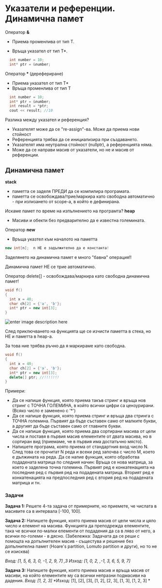 
# Указатели и референции. Динамична памет

Оператор **&**

 - Приема променлива от тип Т.

 - Връща указател от тип T*.
 
 
```c++
  int number = 10;
  int* ptr = &number;
``` 


Оператор<b> * </b> (дерефериране)
- Приема указaтел от тип Т*
- Връща променлива от тип Т


```c++
  int number = 10;
  int* ptr = &number;
  int result = *ptr; 
  cout << result; //10
```

Разлика между указател и референция?

 - Указателят може да се "re-assign"-ва. Може да приема нови стойност
 - Референцията трябва да се инициализира при създаването.
 - Указателят има неутрална стойност (nullptr), а референцията няма.
 - Може да се направи масив от указатели, но не и масив от референции.


## Динамична памет
**stack**
- паметта се заделя ПРЕДИ да се компилира програмата.
- паметта се освобождава/трие/маркира като свободна автоматично - при излизането от scope-а,  в който е дефинирана.

Искаме памет по време на изпълнението на програмта?
**heap** 
 - Масиви и обекти без предварително да е известна големината.


Оператор **new**

- Връща указтел към началото на паметта

```c++
new int[n];  n НЕ е задължително да е константа!
```

Заделянето на динамична памет е много "бавна" операция!!

Динамична памет НЕ се трие автоматично.

Оператор delete[] - освобождава/маркира като свободна динамична памет!


```c++
void f()
{
  int x = 40;
  char ch[2] = {'a', 'b'};
  int* ptr = new int[3];
}
```

![enter image description here](https://i.ibb.co/vYdR6Zj/dyn-mem.png)

След приключването на функцията ще се изчисти паметта в стека, но НЕ и паметта в heap-а.

За това ние трябва ръчно да я маркираме като свободна.

```c++
void f()
{
  int x = 40;
  char ch[2] = {'a', 'b'};
  int* ptr = new int[3];
  delete[] ptr; //!!!!!!!
}
```

Примери:

 - Да се напише функция, която приема такъв стринг и връща нов стринг с ТОЧНА ГОЛЕМИНА, в който всички цифри са цензурирани. (Всяко число е заменено с '*')
 - Да се напише функция, която приема стринг и връща два стринга с ТОЧНА големина. Първият да бъде съставен само от малките букви, а другият да бъде съставен само от главните букви.
 - Да се напише функция, която приема два сортирани масива от цели числа и поставя в първия масив елементите от двата масива, но в сортиран вид (приемаме, че в първия има достатъчно място).
 - Напишете програма, която приема от стандартния вход число N. След това се прочитат N реда и всеки ред започва с число M, което е дължината на реда. Да се напие функция, която обработва подадената матрица по следния начин:
Връща се нова матрица, за което е заделена точна големина. Първият ред е конкатенацията на последния ред с първия ред на подадената матрица. Вторият ред е конкатенацията на предпоследния ред с втория ред на подадената матрица и тн.

<h3>Задачи</h3>

**Задача 1:** Решете 4-та задача от примерните, но приемете, че числата в масивите са в интервала [-100, 100].

**Задача 2:** Напишете функция, която приема масив от цели числа и цяло число и елемент на масива. Функцията да преподрежда елементите, така че всички по-малки елементи от подадения да са в ляво от него, а всички по-големи - в дясно. (Забележка: Задачата да се реши с помощта на допълнителен масив - същестува и решение без допълнителна памет (Hoare's partition, Lomuto partition и други), но то не се изисква)

*Вход: [1, 5, 6, 3, 0, -1, 2, 9, 7] ,3* *Изход: [1, 0, 2, ,-1, 3, 6, 5, 9, 7]*


**Задача 3:** Напишете функция, която приема масив и връща масив от масиви, на който елементите му са всички непразни подмасиви на дадения.
*Вход: [1, 2, 3]* *Изход: [1], [2], [3], [1, 2], [2, 3], [1, 3], [1, 2, 3] *
